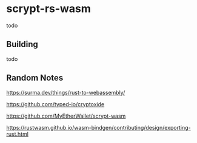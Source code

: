 # scrypt-rs-wasm

todo

## Building

todo

## Random Notes

https://surma.dev/things/rust-to-webassembly/

https://github.com/typed-io/cryptoxide

https://github.com/MyEtherWallet/scrypt-wasm

https://rustwasm.github.io/wasm-bindgen/contributing/design/exporting-rust.html

